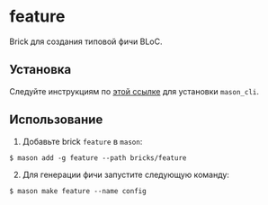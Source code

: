 # feature

Brick для создания типовой фичи BLoC.

## Установка

Следуйте инструкциям по [этой ссылке](https://pub.dev/packages/mason_cli) для установки `mason_cli`.

## Использование

1. Добавьте brick `feature` в `mason`:

```shell
$ mason add -g feature --path bricks/feature
```

2. Для генерации фичи запустите следующую команду:

```shell
$ mason make feature --name config 
```
